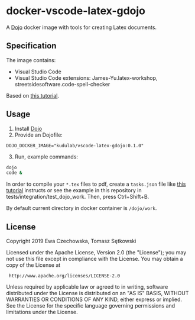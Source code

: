 # docker-vscode-latex-gdojo

A [Dojo](https://github.com/kudulab/dojo) docker image with tools for creating Latex documents.

## Specification
The image contains:
 * Visual Studio Code
 * Visual Studio Code extensions: James-Yu.latex-workshop,
 streetsidesoftware.code-spell-checker

Based on [this tutorial](https://pmateusz.github.io/latex/2018/01/30/vs-code-latex-editor.html).

## Usage
1. Install [Dojo](https://github.com/kudulab/dojo)
2. Provide an Dojofile:

```
DOJO_DOCKER_IMAGE="kudulab/vscode-latex-gdojo:0.1.0"
```

3. Run, example commands:

```bash
dojo
code &
```

In order to compile your `*.tex` files to pdf, create a `tasks.json` file
 like [this tutorial](https://pmateusz.github.io/latex/2018/01/30/vs-code-latex-editor.html)
 instructs or see the example in this repository in tests/integration/test_dojo_work.
 Then, press Ctrl+Shift+B.

By default current directory in docker container is `/dojo/work`.


## License

 Copyright 2019 Ewa Czechowska, Tomasz Sętkowski

 Licensed under the Apache License, Version 2.0 (the "License");
 you may not use this file except in compliance with the License.
 You may obtain a copy of the License at

     http://www.apache.org/licenses/LICENSE-2.0

 Unless required by applicable law or agreed to in writing, software
 distributed under the License is distributed on an "AS IS" BASIS,
 WITHOUT WARRANTIES OR CONDITIONS OF ANY KIND, either express or implied.
 See the License for the specific language governing permissions and
 limitations under the License.
